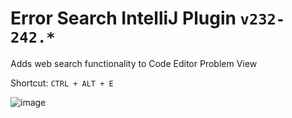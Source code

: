 # Error Search IntelliJ Plugin <code>v232-242.*</code>
Adds web search functionality to Code Editor Problem View

Shortcut: <code>CTRL + ALT + E</code>

![image](https://github.com/user-attachments/assets/dc58b1a5-53fc-444a-8268-af482a46cb28)


